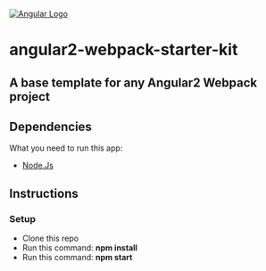 


[![Angular Logo](https://angular.io/resources/images/logos/angular2/angular.svg)](https://angular.io/)

# angular2-webpack-starter-kit

## A base template for any Angular2 Webpack project

## Dependencies

What you need to run this app:

* [Node.Js](https://nodejs.org)

## Instructions

### Setup

* Clone this repo
* Run this command: **npm install**
* Run this command: **npm start**


